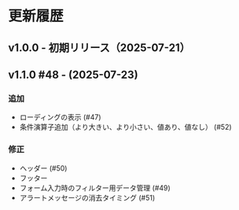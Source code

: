 # 更新履歴

## v1.0.0 - 初期リリース（2025-07-21）

## v1.1.0 #48 - (2025-07-23)

### 追加

- ローディングの表示 (#47)
- 条件演算子追加（より大きい、より小さい、値あり、値なし） (#52)

### 修正

- ヘッダー (#50)
- フッター
- フォーム入力時のフィルター用データ管理 (#49)
- アラートメッセージの消去タイミング (#51)
